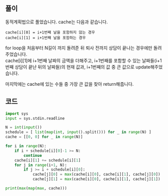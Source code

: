 ## 풀이  

동적계획법으로 풀었습니다. 
cache는 다음과 같습니다.  
```
cache[i][0] = i+1번째 날을 포함하지 않는 경우
cache[i][1] = i+1번째 날을 포함하는 경우
```

for loop을 처음부터 N길이 까지 돌려준 뒤 퇴사 전까지 상담이 끝나는 경우에만 돌려주었습니다.  
cache\[i\]\[1\]에 i+1번째 날짜의 금액을 더해주고, i+1번째를 포함할 수 있는 날짜들(i+1번째 상담이 끝난 뒤의 날짜들)의 현재 값과, i+1번째의 값 중 큰 값으로 update해주었습니다.  

마지막에는 cache에 있는 수들 중 가장 큰 값을 찾아 return해줍니다.  
## 코드  
```python
import sys
input = sys.stdin.readline

N = int(input())
schedule = [ list(map(int, input().split())) for _ in range(N) ]
cache = [[0, 0] for _ in range(N)]

for i in range(N):
    if i + schedule[i][0]-1 >= N:
        continue
    cache[i][1] += schedule[i][1]
    for j in range(i+1, N):
        if j >= i + schedule[i][0]:
            cache[j][0] = max(cache[i][0], cache[i][1], cache[j][0])
            cache[j][1] = max(cache[i][0], cache[i][1], cache[j][1])

print(max(map(max, cache)))

```